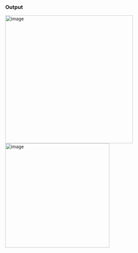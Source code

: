### Output
<img width="402" alt="image" src="https://github.com/user-attachments/assets/4491db0e-c5b0-459e-945c-ec490285edb0" />

<img width="328" alt="image" src="https://github.com/user-attachments/assets/46feb6db-f899-4de2-9bbb-ac7631f3d214" />


